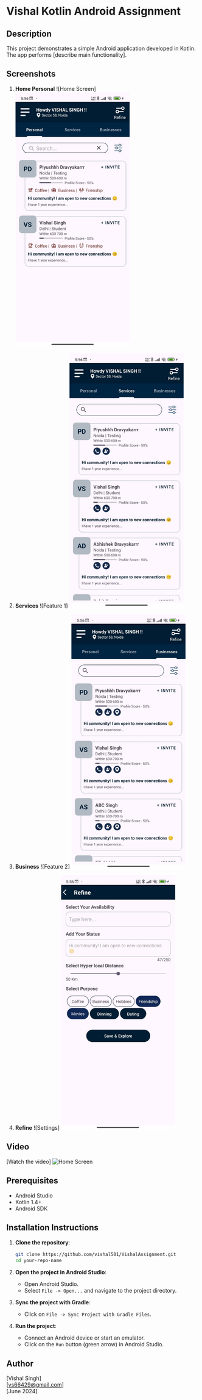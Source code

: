# Vishal Kotlin Android Assignment

## Description
This project demonstrates a simple Android application developed in Kotlin. The app performs [describe main functionality].

## Screenshots
1. **Home Personal**
   ![Home Screen]
   <img src="https://github.com/vishal501/VishalAssignment/blob/main/Media/1000058651.jpg" alt="Home Screen" width="300">
   
3. **Services**
   ![Feature 1]
   <img src="https://github.com/vishal501/VishalAssignment/blob/main/Media/1000058652.jpg" alt="Home Screen" width="300">
   
5. **Business**
   ![Feature 2]
   <img src="https://github.com/vishal501/VishalAssignment/blob/main/Media/1000058653.jpg" alt="Home Screen" width="300">
   
7. **Refine**
   ![Settings]
   <img src="https://github.com/vishal501/VishalAssignment/blob/main/Media/1000058654.jpg" alt="Home Screen" width="300">

## Video
[Watch the video]
<img src="https://github.com/vishal501/VishalAssignment/blob/main/Media/1000058650.mp4" alt="Home Screen" width="300">

## Prerequisites
- Android Studio
- Kotlin 1.4+
- Android SDK

## Installation Instructions

1. **Clone the repository**:
    ```bash
    git clone https://github.com/vishal501/VishalAssignment.git
    cd your-repo-name
    ```

2. **Open the project in Android Studio**:
    - Open Android Studio.
    - Select `File -> Open...` and navigate to the project directory.

3. **Sync the project with Gradle**:
    - Click on `File -> Sync Project with Gradle Files`.

4. **Run the project**:
    - Connect an Android device or start an emulator.
    - Click on the `Run` button (green arrow) in Android Studio.

## Author
[Vishal Singh]  
[vs66429@gmail.com]  
[June 2024]


